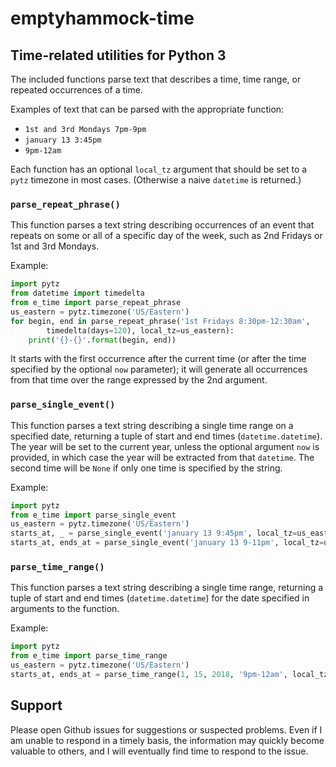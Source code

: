 # emptyhammock-time

## Time-related utilities for Python 3

The included functions parse text that describes a time, time range, or
repeated occurrences of a time.

Examples of text that can be parsed with the appropriate function:

* `1st and 3rd Mondays 7pm-9pm`
* `january 13 3:45pm`
* `9pm-12am`

Each function has an optional `local_tz` argument that should be set to
a `pytz` timezone in most cases.  (Otherwise a naive `datetime` is returned.)

### `parse_repeat_phrase()`

This function parses a text string describing occurrences of an event that
repeats on some or all of a specific day of the week, such as 2nd Fridays
or 1st and 3rd Mondays.

Example:

```python
import pytz
from datetime import timedelta
from e_time import parse_repeat_phrase
us_eastern = pytz.timezone('US/Eastern')
for begin, end in parse_repeat_phrase('1st Fridays 8:30pm-12:30am',
        timedelta(days=120), local_tz=us_eastern):
    print('{}-{}'.format(begin, end))
```

It starts with the first occurrence after the current time (or after the time
specified by the optional `now` parameter); it will generate all occurrences
from that time over the range expressed by the 2nd argument.

### `parse_single_event()`

This function parses a text string describing a single time range on a
specified date, returning a tuple of start and end times (`datetime.datetime`).
The year will be set to the current year, unless the optional argument `now`
is provided, in which case the year will be extracted from that `datetime`.
The second time will be `None` if only one time is specified by the string.

Example:

```python
import pytz
from e_time import parse_single_event
us_eastern = pytz.timezone('US/Eastern')
starts_at, _ = parse_single_event('january 13 9:45pm', local_tz=us_eastern)
starts_at, ends_at = parse_single_event('january 13 9-11pm', local_tz=us_eastern)
```

### `parse_time_range()`

This function parses a text string describing a single time range, returning
a tuple of start and end times (`datetime.datetime`) for the date specified
in arguments to the function.

Example:

```python
import pytz
from e_time import parse_time_range
us_eastern = pytz.timezone('US/Eastern')
starts_at, ends_at = parse_time_range(1, 15, 2018, '9pm-12am', local_tz=us_eastern)
```

## Support

Please open Github issues for suggestions or suspected problems.  Even if I am
unable to respond in a timely basis, the information may quickly become valuable
to others, and I will eventually find time to respond to the issue.

